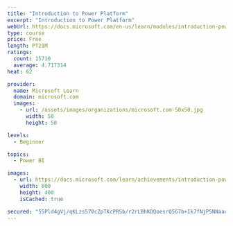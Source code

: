 ```yaml
---
title: "Introduction to Power Platform"
excerpt: "Introduction to Power Platform"
webUrl: https://docs.microsoft.com/en-us/learn/modules/introduction-power-platform/
type: course
price: Free
length: PT21M
ratings:
  count: 15710
  average: 4.717314
heat: 62

provider:
  name: Microsoft Learn
  domain: microsoft.com
  images:
    - url: /assets/images/organizations/microsoft.com-50x50.jpg
      width: 50
      height: 50

levels:
  - Beginner

topics:
  - Power BI

images:
  - url: https://docs.microsoft.com/learn/achievements/introduction-power-platform-social.png
    width: 800
    height: 400
    isCached: true

secured: "5SPld4gVj/qKLzs570cZpTKcPRSb/r2rLBhKDQoesrQ5G7b+Ik7fNjP5NNaaqY5ChqUlYnbrGhx+DOH6KsQXU9VhN7zHBQfP0S4jYg1Kq5mwjz1XVwxpcja+q/rMIzsEOkqm8uVcEThe2aznV0mp77bsGQTnXO0YYf5kMMf49Pjh8HKwZ5g46oMSIYvhaWvQPGKH7t7b8sVN9rRLwyXK4sH8vAEqorL+CgsPtdQ0056yXhZF0wHHJzya7c3SYyoQ2IYYm0dVAAoYt/UHKNUE16Ljg3pqscvMWgxBeUxKIXvryDAgbNEe6VM2Bzm/W32IoF5evegsGg695hFf9UUgsTya2GYjRy0EgnuOivMCuR/jxvfDfpGJzWUb9SkwIXgOqgDDYukF8S0tddhEBpKfygnZ38/jZQpJn0p6df0gm2wxJyGJgJ+mh5Z5mfX/Iuo0;a6wTimlR3v6vsgyc1uBo6Q=="
---
```


